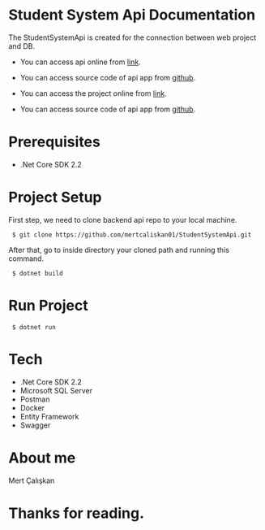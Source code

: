 # Student System Api Documentation

The StudentSystemApi is created for the connection between web project and DB.
   - You can access api online from [link](https://studentsystemapi.herokuapp.com/index.html).

  - You can access source code of api app from [github](https://github.com/mertcaliskan01/StudentSystemApi).

  - You can access the project online from [link](https://studentsystemwebmvc.herokuapp.com/).
  
  - You can access source code of api app from [github](https://github.com/mertcaliskan01/StudentSystemWeb).

# Prerequisites
  - .Net Core SDK 2.2

# Project Setup
First step, we need to clone backend api repo to your local machine.

     $ git clone https://github.com/mertcaliskan01/StudentSystemApi.git
After that, go to inside directory your cloned path and running this command.

     $ dotnet build
     
# Run Project
     $ dotnet run

# Tech
  - .Net Core SDK 2.2
  - Microsoft SQL Server
  - Postman
  - Docker
  - Entity Framework
  - Swagger
  
# About me
Mert Çalışkan

# Thanks for reading.
